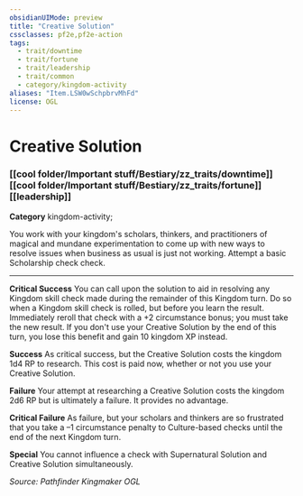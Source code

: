 ```yaml
---
obsidianUIMode: preview
title: "Creative Solution"
cssclasses: pf2e,pf2e-action
tags:
  - trait/downtime
  - trait/fortune
  - trait/leadership
  - trait/common
  - category/kingdom-activity
aliases: "Item.LSW0wSchpbrvMhFd"
license: OGL
---
```

# Creative Solution

### [[cool folder/Important stuff/Bestiary/zz_traits/downtime]][[cool folder/Important stuff/Bestiary/zz_traits/fortune]][[leadership]]

**Category** kingdom-activity; 




You work with your kingdom's scholars, thinkers, and practitioners of magical and mundane experimentation to come up with new ways to resolve issues when business as usual is just not working. Attempt a basic Scholarship check check.

* * *

**Critical Success** You can call upon the solution to aid in resolving any Kingdom skill check made during the remainder of this Kingdom turn. Do so when a Kingdom skill check is rolled, but before you learn the result. Immediately reroll that check with a +2 circumstance bonus; you must take the new result. If you don't use your Creative Solution by the end of this turn, you lose this benefit and gain 10 kingdom XP instead.

**Success** As critical success, but the Creative Solution costs the kingdom 1d4 RP to research. This cost is paid now, whether or not you use your Creative Solution.

**Failure** Your attempt at researching a Creative Solution costs the kingdom 2d6 RP but is ultimately a failure. It provides no advantage.

**Critical Failure** As failure, but your scholars and thinkers are so frustrated that you take a –1 circumstance penalty to Culture-based checks until the end of the next Kingdom turn.

**Special** You cannot influence a check with Supernatural Solution and Creative Solution simultaneously.

*Source: Pathfinder Kingmaker*
*OGL*